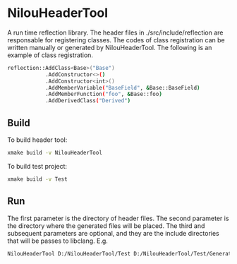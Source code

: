 # NilouHeaderTool
A run time reflection library. The header files in ./src/include/reflection are responsable for registering classes. The codes of class registration can be written manually or generated by NilouHeaderTool. The following is an example of class registration.
```sh
reflection::AddClass<Base>("Base")
            .AddConstructor<>()
            .AddConstructor<int>()
            .AddMemberVariable("BaseField", &Base::BaseField)
            .AddMemberFunction("foo", &Base::foo)
            .AddDerivedClass("Derived")
```
## Build
To build header tool:
```sh
xmake build -v NilouHeaderTool
```
To build test project:
```sh
xmake build -v Test
```
## Run
The first parameter is the directory of header files. The second parameter is the directory where the generated files will be placed. The third and subsequent parameters are optional, and they are the include directories that will be passes to libclang. E.g.
```sh
NilouHeaderTool D:/NilouHeaderTool/Test D:/NilouHeaderTool/Test/Generated D:/NilouHeaderTool/src/include
```
